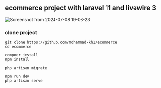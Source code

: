 ## ecommerce project with laravel 11 and livewire 3

![Screenshot from 2024-07-08 19-03-23](https://github.com/mohammad-kh1/ecommerce/assets/50076458/92185b18-5790-4d8f-9e97-f66dd02978dd)

### clone project 
```shell
git clone https://github.com/mohammad-kh1/ecommerce
cd ecommerce
```
```shell
compoer install
npm install

php artisan migrate

npm run dev
php artisan serve
```
